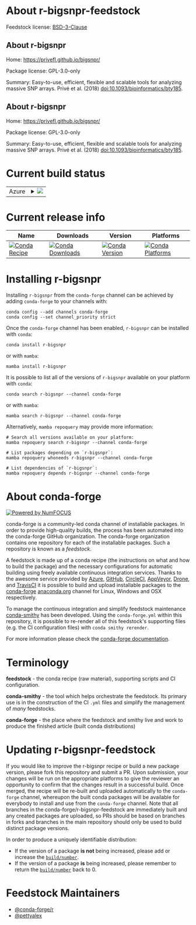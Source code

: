 About r-bigsnpr-feedstock
=========================

Feedstock license: [BSD-3-Clause](https://github.com/conda-forge/r-bigsnpr-feedstock/blob/main/LICENSE.txt)


About r-bigsnpr
---------------

Home: https://privefl.github.io/bigsnpr/

Package license: GPL-3.0-only

Summary: Easy-to-use, efficient, flexible and scalable tools for analyzing massive SNP arrays. Privé et al. (2018) <doi:10.1093/bioinformatics/bty185>.

About r-bigsnpr
---------------

Home: https://privefl.github.io/bigsnpr/

Package license: GPL-3.0-only

Summary: Easy-to-use, efficient, flexible and scalable tools for analyzing massive SNP arrays. Privé et al. (2018) <doi:10.1093/bioinformatics/bty185>.

Current build status
====================


<table>
    
  <tr>
    <td>Azure</td>
    <td>
      <details>
        <summary>
          <a href="https://dev.azure.com/conda-forge/feedstock-builds/_build/latest?definitionId=20685&branchName=main">
            <img src="https://dev.azure.com/conda-forge/feedstock-builds/_apis/build/status/r-bigsnpr-feedstock?branchName=main">
          </a>
        </summary>
        <table>
          <thead><tr><th>Variant</th><th>Status</th></tr></thead>
          <tbody><tr>
              <td>linux_64_r_base4.3</td>
              <td>
                <a href="https://dev.azure.com/conda-forge/feedstock-builds/_build/latest?definitionId=20685&branchName=main">
                  <img src="https://dev.azure.com/conda-forge/feedstock-builds/_apis/build/status/r-bigsnpr-feedstock?branchName=main&jobName=linux&configuration=linux%20linux_64_r_base4.3" alt="variant">
                </a>
              </td>
            </tr><tr>
              <td>linux_64_r_base4.4</td>
              <td>
                <a href="https://dev.azure.com/conda-forge/feedstock-builds/_build/latest?definitionId=20685&branchName=main">
                  <img src="https://dev.azure.com/conda-forge/feedstock-builds/_apis/build/status/r-bigsnpr-feedstock?branchName=main&jobName=linux&configuration=linux%20linux_64_r_base4.4" alt="variant">
                </a>
              </td>
            </tr><tr>
              <td>linux_aarch64_r_base4.3</td>
              <td>
                <a href="https://dev.azure.com/conda-forge/feedstock-builds/_build/latest?definitionId=20685&branchName=main">
                  <img src="https://dev.azure.com/conda-forge/feedstock-builds/_apis/build/status/r-bigsnpr-feedstock?branchName=main&jobName=linux&configuration=linux%20linux_aarch64_r_base4.3" alt="variant">
                </a>
              </td>
            </tr><tr>
              <td>linux_aarch64_r_base4.4</td>
              <td>
                <a href="https://dev.azure.com/conda-forge/feedstock-builds/_build/latest?definitionId=20685&branchName=main">
                  <img src="https://dev.azure.com/conda-forge/feedstock-builds/_apis/build/status/r-bigsnpr-feedstock?branchName=main&jobName=linux&configuration=linux%20linux_aarch64_r_base4.4" alt="variant">
                </a>
              </td>
            </tr><tr>
              <td>osx_64_r_base4.3</td>
              <td>
                <a href="https://dev.azure.com/conda-forge/feedstock-builds/_build/latest?definitionId=20685&branchName=main">
                  <img src="https://dev.azure.com/conda-forge/feedstock-builds/_apis/build/status/r-bigsnpr-feedstock?branchName=main&jobName=osx&configuration=osx%20osx_64_r_base4.3" alt="variant">
                </a>
              </td>
            </tr><tr>
              <td>osx_64_r_base4.4</td>
              <td>
                <a href="https://dev.azure.com/conda-forge/feedstock-builds/_build/latest?definitionId=20685&branchName=main">
                  <img src="https://dev.azure.com/conda-forge/feedstock-builds/_apis/build/status/r-bigsnpr-feedstock?branchName=main&jobName=osx&configuration=osx%20osx_64_r_base4.4" alt="variant">
                </a>
              </td>
            </tr><tr>
              <td>osx_arm64_r_base4.3</td>
              <td>
                <a href="https://dev.azure.com/conda-forge/feedstock-builds/_build/latest?definitionId=20685&branchName=main">
                  <img src="https://dev.azure.com/conda-forge/feedstock-builds/_apis/build/status/r-bigsnpr-feedstock?branchName=main&jobName=osx&configuration=osx%20osx_arm64_r_base4.3" alt="variant">
                </a>
              </td>
            </tr><tr>
              <td>osx_arm64_r_base4.4</td>
              <td>
                <a href="https://dev.azure.com/conda-forge/feedstock-builds/_build/latest?definitionId=20685&branchName=main">
                  <img src="https://dev.azure.com/conda-forge/feedstock-builds/_apis/build/status/r-bigsnpr-feedstock?branchName=main&jobName=osx&configuration=osx%20osx_arm64_r_base4.4" alt="variant">
                </a>
              </td>
            </tr><tr>
              <td>win_64_r_base4.3</td>
              <td>
                <a href="https://dev.azure.com/conda-forge/feedstock-builds/_build/latest?definitionId=20685&branchName=main">
                  <img src="https://dev.azure.com/conda-forge/feedstock-builds/_apis/build/status/r-bigsnpr-feedstock?branchName=main&jobName=win&configuration=win%20win_64_r_base4.3" alt="variant">
                </a>
              </td>
            </tr><tr>
              <td>win_64_r_base4.4</td>
              <td>
                <a href="https://dev.azure.com/conda-forge/feedstock-builds/_build/latest?definitionId=20685&branchName=main">
                  <img src="https://dev.azure.com/conda-forge/feedstock-builds/_apis/build/status/r-bigsnpr-feedstock?branchName=main&jobName=win&configuration=win%20win_64_r_base4.4" alt="variant">
                </a>
              </td>
            </tr>
          </tbody>
        </table>
      </details>
    </td>
  </tr>
</table>

Current release info
====================

| Name | Downloads | Version | Platforms |
| --- | --- | --- | --- |
| [![Conda Recipe](https://img.shields.io/badge/recipe-r--bigsnpr-green.svg)](https://anaconda.org/conda-forge/r-bigsnpr) | [![Conda Downloads](https://img.shields.io/conda/dn/conda-forge/r-bigsnpr.svg)](https://anaconda.org/conda-forge/r-bigsnpr) | [![Conda Version](https://img.shields.io/conda/vn/conda-forge/r-bigsnpr.svg)](https://anaconda.org/conda-forge/r-bigsnpr) | [![Conda Platforms](https://img.shields.io/conda/pn/conda-forge/r-bigsnpr.svg)](https://anaconda.org/conda-forge/r-bigsnpr) |

Installing r-bigsnpr
====================

Installing `r-bigsnpr` from the `conda-forge` channel can be achieved by adding `conda-forge` to your channels with:

```
conda config --add channels conda-forge
conda config --set channel_priority strict
```

Once the `conda-forge` channel has been enabled, `r-bigsnpr` can be installed with `conda`:

```
conda install r-bigsnpr
```

or with `mamba`:

```
mamba install r-bigsnpr
```

It is possible to list all of the versions of `r-bigsnpr` available on your platform with `conda`:

```
conda search r-bigsnpr --channel conda-forge
```

or with `mamba`:

```
mamba search r-bigsnpr --channel conda-forge
```

Alternatively, `mamba repoquery` may provide more information:

```
# Search all versions available on your platform:
mamba repoquery search r-bigsnpr --channel conda-forge

# List packages depending on `r-bigsnpr`:
mamba repoquery whoneeds r-bigsnpr --channel conda-forge

# List dependencies of `r-bigsnpr`:
mamba repoquery depends r-bigsnpr --channel conda-forge
```


About conda-forge
=================

[![Powered by
NumFOCUS](https://img.shields.io/badge/powered%20by-NumFOCUS-orange.svg?style=flat&colorA=E1523D&colorB=007D8A)](https://numfocus.org)

conda-forge is a community-led conda channel of installable packages.
In order to provide high-quality builds, the process has been automated into the
conda-forge GitHub organization. The conda-forge organization contains one repository
for each of the installable packages. Such a repository is known as a *feedstock*.

A feedstock is made up of a conda recipe (the instructions on what and how to build
the package) and the necessary configurations for automatic building using freely
available continuous integration services. Thanks to the awesome service provided by
[Azure](https://azure.microsoft.com/en-us/services/devops/), [GitHub](https://github.com/),
[CircleCI](https://circleci.com/), [AppVeyor](https://www.appveyor.com/),
[Drone](https://cloud.drone.io/welcome), and [TravisCI](https://travis-ci.com/)
it is possible to build and upload installable packages to the
[conda-forge](https://anaconda.org/conda-forge) [anaconda.org](https://anaconda.org/)
channel for Linux, Windows and OSX respectively.

To manage the continuous integration and simplify feedstock maintenance
[conda-smithy](https://github.com/conda-forge/conda-smithy) has been developed.
Using the ``conda-forge.yml`` within this repository, it is possible to re-render all of
this feedstock's supporting files (e.g. the CI configuration files) with ``conda smithy rerender``.

For more information please check the [conda-forge documentation](https://conda-forge.org/docs/).

Terminology
===========

**feedstock** - the conda recipe (raw material), supporting scripts and CI configuration.

**conda-smithy** - the tool which helps orchestrate the feedstock.
                   Its primary use is in the construction of the CI ``.yml`` files
                   and simplify the management of *many* feedstocks.

**conda-forge** - the place where the feedstock and smithy live and work to
                  produce the finished article (built conda distributions)


Updating r-bigsnpr-feedstock
============================

If you would like to improve the r-bigsnpr recipe or build a new
package version, please fork this repository and submit a PR. Upon submission,
your changes will be run on the appropriate platforms to give the reviewer an
opportunity to confirm that the changes result in a successful build. Once
merged, the recipe will be re-built and uploaded automatically to the
`conda-forge` channel, whereupon the built conda packages will be available for
everybody to install and use from the `conda-forge` channel.
Note that all branches in the conda-forge/r-bigsnpr-feedstock are
immediately built and any created packages are uploaded, so PRs should be based
on branches in forks and branches in the main repository should only be used to
build distinct package versions.

In order to produce a uniquely identifiable distribution:
 * If the version of a package **is not** being increased, please add or increase
   the [``build/number``](https://docs.conda.io/projects/conda-build/en/latest/resources/define-metadata.html#build-number-and-string).
 * If the version of a package **is** being increased, please remember to return
   the [``build/number``](https://docs.conda.io/projects/conda-build/en/latest/resources/define-metadata.html#build-number-and-string)
   back to 0.

Feedstock Maintainers
=====================

* [@conda-forge/r](https://github.com/orgs/conda-forge/teams/r/)
* [@pettyalex](https://github.com/pettyalex/)

